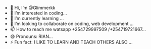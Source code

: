 - 👋 Hi, I’m @Glimmerkk
- 👀 I’m interested in coding...
- 🌱 I’m currently learning ...
- 💞️ I’m looking to collaborate on coding, web development  ...
- 📫 How to reach me  watsapp +254729997509 /+254719721667...
- 😄 Pronouns:  RIAN...
- ⚡ Fun fact: I LIKE TO LEARN AND TEACH OTHERS ALSO ...

<!---
Glimmerkk/Glimmerkk is a ✨ special ✨ repository because its `README.md` (this file) appears on your GitHub profile.
You can click the Preview link to take a look at your changes.
--->
